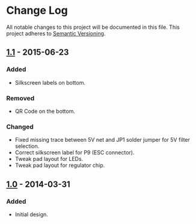 # Change Log
All notable changes to this project will be documented in this file.
This project adheres to [Semantic Versioning](http://semver.org/).

## [1.1] - 2015-06-23

### Added
- Silkscreen labels on bottom.

### Removed
- QR Code on the bottom.

### Changed
- Fixed missing trace between 5V net and JP1 solder jumper for 5V filter selection.
- Correct silkscreen label for P9 (ESC connector).
- Tweak pad layout for LEDs.
- Tweak pad layout for regulator chip.

## [1.0] - 2014-03-31
### Added
- Initial design.

[1.1]: https://github.com/kylemanna/cleanhawk250/compare/v1.0.0...HEAD
[1.0]: https://github.com/kylemanna/cleanhawk250/compare/v0.1.0...v1.0.0
